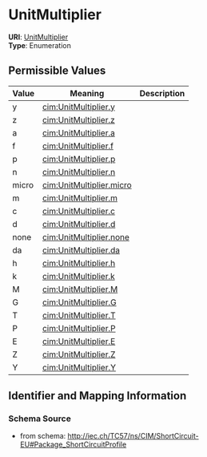 # UnitMultiplier



**URI**: [UnitMultiplier](UnitMultiplier)<br />
**Type**: Enumeration

## Permissible Values

| Value | Meaning | Description |
| --- | --- | --- |
| y | [cim:UnitMultiplier.y](http://iec.ch/TC57/CIM100#UnitMultiplier.y) |  |
| z | [cim:UnitMultiplier.z](http://iec.ch/TC57/CIM100#UnitMultiplier.z) |  |
| a | [cim:UnitMultiplier.a](http://iec.ch/TC57/CIM100#UnitMultiplier.a) |  |
| f | [cim:UnitMultiplier.f](http://iec.ch/TC57/CIM100#UnitMultiplier.f) |  |
| p | [cim:UnitMultiplier.p](http://iec.ch/TC57/CIM100#UnitMultiplier.p) |  |
| n | [cim:UnitMultiplier.n](http://iec.ch/TC57/CIM100#UnitMultiplier.n) |  |
| micro | [cim:UnitMultiplier.micro](http://iec.ch/TC57/CIM100#UnitMultiplier.micro) |  |
| m | [cim:UnitMultiplier.m](http://iec.ch/TC57/CIM100#UnitMultiplier.m) |  |
| c | [cim:UnitMultiplier.c](http://iec.ch/TC57/CIM100#UnitMultiplier.c) |  |
| d | [cim:UnitMultiplier.d](http://iec.ch/TC57/CIM100#UnitMultiplier.d) |  |
| none | [cim:UnitMultiplier.none](http://iec.ch/TC57/CIM100#UnitMultiplier.none) |  |
| da | [cim:UnitMultiplier.da](http://iec.ch/TC57/CIM100#UnitMultiplier.da) |  |
| h | [cim:UnitMultiplier.h](http://iec.ch/TC57/CIM100#UnitMultiplier.h) |  |
| k | [cim:UnitMultiplier.k](http://iec.ch/TC57/CIM100#UnitMultiplier.k) |  |
| M | [cim:UnitMultiplier.M](http://iec.ch/TC57/CIM100#UnitMultiplier.M) |  |
| G | [cim:UnitMultiplier.G](http://iec.ch/TC57/CIM100#UnitMultiplier.G) |  |
| T | [cim:UnitMultiplier.T](http://iec.ch/TC57/CIM100#UnitMultiplier.T) |  |
| P | [cim:UnitMultiplier.P](http://iec.ch/TC57/CIM100#UnitMultiplier.P) |  |
| E | [cim:UnitMultiplier.E](http://iec.ch/TC57/CIM100#UnitMultiplier.E) |  |
| Z | [cim:UnitMultiplier.Z](http://iec.ch/TC57/CIM100#UnitMultiplier.Z) |  |
| Y | [cim:UnitMultiplier.Y](http://iec.ch/TC57/CIM100#UnitMultiplier.Y) |  |








## Identifier and Mapping Information







### Schema Source


* from schema: http://iec.ch/TC57/ns/CIM/ShortCircuit-EU#Package_ShortCircuitProfile




